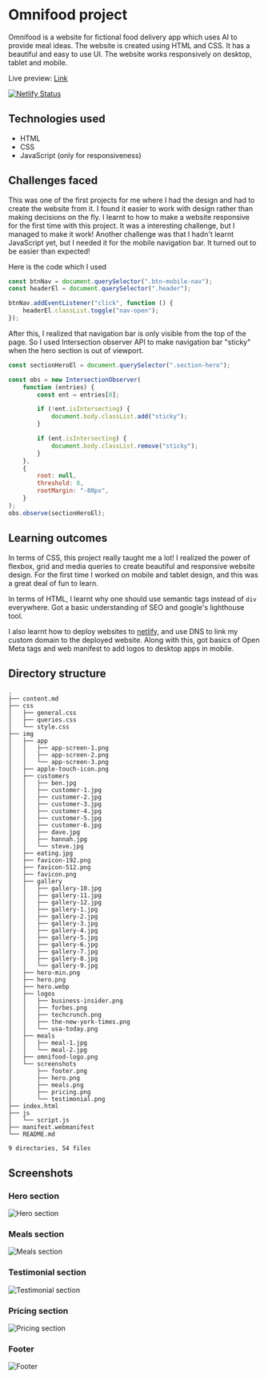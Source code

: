 # Omnifood project
Omnifood is a website for fictional food delivery app which uses AI to provide meal ideas. The website is created using HTML and CSS. It has a beautiful and easy to use UI. The website works responsively on desktop, tablet and mobile.

Live preview: [Link](https://omnifood.darshanvaishya.xyz)

[![Netlify Status](https://api.netlify.com/api/v1/badges/d964c6db-6ba5-476a-b581-67ef3bb2d2d6/deploy-status)](https://app.netlify.com/sites/naughty-poincare-2c7926/deploys)

## Technologies used
+ HTML
+ CSS
+ JavaScript (only for responsiveness)

## Challenges faced
This was one of the first projects for me where I had the design and had to create the website from it. I found it easier to work with design rather than making decisions on the fly. I learnt to how to make a website responsive for the first time with this project. It was a interesting challenge, but I managed to make it work! Another challenge was that I hadn't learnt JavaScript yet, but I needed it for the mobile navigation bar. It turned out to be easier than expected!

Here is the code which I used

```js
const btnNav = document.querySelector(".btn-mobile-nav");
const headerEl = document.querySelector(".header");

btnNav.addEventListener("click", function () {
	headerEl.classList.toggle("nav-open");
});
```

After this, I realized that navigation bar is only visible from the top of the page. So I used Intersection observer API to make navigation bar "sticky" when the hero section is out of viewport.

```js
const sectionHeroEl = document.querySelector(".section-hero");

const obs = new IntersectionObserver(
	function (entries) {
		const ent = entries[0];

		if (!ent.isIntersecting) {
			document.body.classList.add("sticky");
		}

		if (ent.isIntersecting) {
			document.body.classList.remove("sticky");
		}
	},
	{
		root: null,
		threshold: 0,
		rootMargin: "-80px",
	}
);
obs.observe(sectionHeroEl);
```

## Learning outcomes

In terms of CSS, this project really taught me a lot! I realized the power of flexbox, grid and media queries to create beautiful and responsive website design. For the first time I worked on mobile and tablet design, and this was a great deal of fun to learn.

In terms of HTML, I learnt why one should use semantic tags instead of ```div``` everywhere. Got a basic understanding of SEO and google's lighthouse tool.

I also learnt how to deploy websites to [netlify](https://www.netlify.com/), and use DNS to link my custom domain to the deployed website. Along with this, got basics of Open Meta tags and web manifest to add logos to desktop apps in mobile.

## Directory structure
```
.
├── content.md
├── css
│   ├── general.css
│   ├── queries.css
│   └── style.css
├── img
│   ├── app
│   │   ├── app-screen-1.png
│   │   ├── app-screen-2.png
│   │   └── app-screen-3.png
│   ├── apple-touch-icon.png
│   ├── customers
│   │   ├── ben.jpg
│   │   ├── customer-1.jpg
│   │   ├── customer-2.jpg
│   │   ├── customer-3.jpg
│   │   ├── customer-4.jpg
│   │   ├── customer-5.jpg
│   │   ├── customer-6.jpg
│   │   ├── dave.jpg
│   │   ├── hannah.jpg
│   │   └── steve.jpg
│   ├── eating.jpg
│   ├── favicon-192.png
│   ├── favicon-512.png
│   ├── favicon.png
│   ├── gallery
│   │   ├── gallery-10.jpg
│   │   ├── gallery-11.jpg
│   │   ├── gallery-12.jpg
│   │   ├── gallery-1.jpg
│   │   ├── gallery-2.jpg
│   │   ├── gallery-3.jpg
│   │   ├── gallery-4.jpg
│   │   ├── gallery-5.jpg
│   │   ├── gallery-6.jpg
│   │   ├── gallery-7.jpg
│   │   ├── gallery-8.jpg
│   │   └── gallery-9.jpg
│   ├── hero-min.png
│   ├── hero.png
│   ├── hero.webp
│   ├── logos
│   │   ├── business-insider.png
│   │   ├── forbes.png
│   │   ├── techcrunch.png
│   │   ├── the-new-york-times.png
│   │   └── usa-today.png
│   ├── meals
│   │   ├── meal-1.jpg
│   │   └── meal-2.jpg
│   ├── omnifood-logo.png
│   └── screenshots
│       ├── footer.png
│       ├── hero.png
│       ├── meals.png
│       ├── pricing.png
│       └── testimonial.png
├── index.html
├── js
│   └── script.js
├── manifest.webmanifest
└── README.md

9 directories, 54 files
```

## Screenshots

### Hero section
![Hero section](./img/screenshots/hero.png)
### Meals section
![Meals section](./img/screenshots/meals.png)
### Testimonial section
![Testimonial section](./img/screenshots/testimonial.png)
### Pricing section
![Pricing section](./img/screenshots/pricing.png)
### Footer
![Footer](./img/screenshots/footer.png)